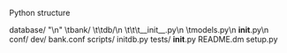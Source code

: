 Python structure


database/ "\n"
	\tbank/
		\t\tdb/\n
			\t\t\t__init__.py\n
			\tmodels.py\n
		__init__.py\n
	conf/
		dev/
			bank.conf
	scripts/
		initdb.py
	tests/
		__init__.py
	README.dm
	setup.py

